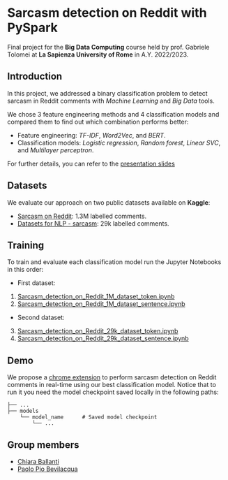 # Sarcasm detection on Reddit with PySpark

Final project for the **Big Data Computing** course held by prof. Gabriele Tolomei at **La Sapienza University of Rome** in A.Y. 2022/2023.

## Introduction
In this project, we addressed a binary classification problem to detect sarcasm in Reddit comments with _Machine Learning_ and _Big Data_ tools.

We chose 3 feature engineering methods and 4 classification models and compared them to find out which combination performs better:
- Feature engineering: _TF-IDF_, _Word2Vec_, and _BERT_.
- Classification models: _Logistic regression_, _Random forest_, _Linear SVC_, and _Multilayer perceptron_.

For further details, you can refer to the [presentation slides](Sarcasm_detection_on_Reddit.pdf)

## Datasets

We evaluate our approach on two public datasets available on **Kaggle**:
- [Sarcasm on Reddit](https://www.kaggle.com/datasets/danofer/sarcasm): 1.3M labelled comments.
- [Datasets for NLP - sarcasm](https://www.kaggle.com/datasets/toygarr/datasets-for-natural-language-processing): 29k labelled comments.

## Training

To train and evaluate each classification model run the Jupyter Notebooks in this order:
- First dataset:
1. [Sarcasm_detection_on_Reddit_1M_dataset_token.ipynb](1_Sarcasm_detection_on_Reddit_1M_dataset_token.ipynb)
2. [Sarcasm_detection_on_Reddit_1M_dataset_sentence.ipynb](2_Sarcasm_detection_on_Reddit_1M_dataset_sentence.ipynb)
- Second dataset:
3. [Sarcasm_detection_on_Reddit_29k_dataset_token.ipynb](3_Sarcasm_detection_on_Reddit_29k_dataset_token.ipynb)
4. [Sarcasm_detection_on_Reddit_29k_dataset_sentence.ipynb](4_Sarcasm_detection_on_Reddit_29k_dataset_sentence.ipynb)

## Demo
We propose a [chrome extension](demo.py) to perform sarcasm detection on Reddit comments in real-time using our best classification model.
Notice that to run it you need the model checkpoint saved locally in the following paths:

    ├── ... 
    ├── models                    
        └── model_name      # Saved model checkpoint
	        └── ...

## Group members

- [Chiara Ballanti](https://github.com/Ballants)
- [Paolo Pio Bevilacqua](https://github.com/ppbevilacqua)
